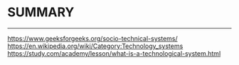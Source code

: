 # SUMMARY
---



https://www.geeksforgeeks.org/socio-technical-systems/
https://en.wikipedia.org/wiki/Category:Technology_systems
https://study.com/academy/lesson/what-is-a-technological-system.html
